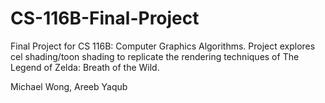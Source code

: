 # CS-116B-Final-Project

Final Project for CS 116B: Computer Graphics Algorithms. Project explores cel shading/toon shading to replicate the rendering techniques of The Legend of Zelda: Breath of the Wild.

Michael Wong, Areeb Yaqub
